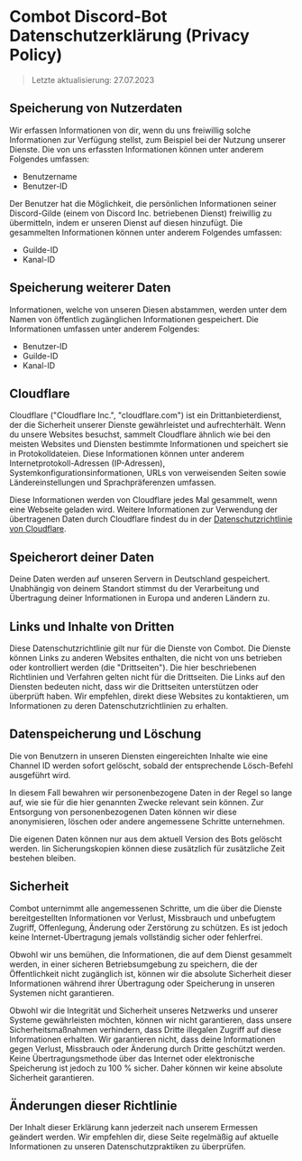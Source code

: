 # Combot Discord-Bot Datenschutzerklärung (Privacy Policy)
> Letzte aktualisierung: 27.07.2023

## Speicherung von Nutzerdaten

Wir erfassen Informationen von dir, wenn du uns freiwillig solche Informationen zur Verfügung stellst, zum Beispiel bei der Nutzung unserer Dienste. Die von uns erfassten Informationen können unter anderem Folgendes umfassen:

- Benutzername
- Benutzer-ID

Der Benutzer hat die Möglichkeit, die persönlichen Informationen seiner Discord-Gilde (einem von Discord Inc. betriebenen Dienst) freiwillig zu übermitteln, indem er unseren Dienst auf diesen hinzufügt. Die gesammelten Informationen können unter anderem Folgendes umfassen:

- Guilde-ID
- Kanal-ID

## Speicherung weiterer Daten

Informationen, welche von unseren Diesen abstammen, werden unter dem Namen von öffentlich zugänglichen Informationen gespeichert. Die Informationen umfassen unter anderem Folgendes:

- Benutzer-ID
- Guilde-ID
- Kanal-ID

## Cloudflare

Cloudflare ("Cloudflare Inc.", "cloudflare.com") ist ein Drittanbieterdienst, der die Sicherheit unserer Dienste gewährleistet und aufrechterhält. Wenn du unsere Websites besuchst, sammelt Cloudflare ähnlich wie bei den meisten Websites und Diensten bestimmte Informationen und speichert sie in Protokolldateien. Diese Informationen können unter anderem Internetprotokoll-Adressen (IP-Adressen), Systemkonfigurationsinformationen, URLs von verweisenden Seiten sowie Ländereinstellungen und Sprachpräferenzen umfassen.

Diese Informationen werden von Cloudflare jedes Mal gesammelt, wenn eine Webseite geladen wird. Weitere Informationen zur Verwendung der übertragenen Daten durch Cloudflare findest du in der [Datenschutzrichtlinie von Cloudflare](https://www.cloudflare.com/privacypolicy/).

## Speicherort deiner Daten

Deine Daten werden auf unseren Servern in Deutschland gespeichert. Unabhängig von deinem Standort stimmst du der Verarbeitung und Übertragung deiner Informationen in Europa und anderen Ländern zu.

## Links und Inhalte von Dritten

Diese Datenschutzrichtlinie gilt nur für die Dienste von Combot. Die Dienste können Links zu anderen Websites enthalten, die nicht von uns betrieben oder kontrolliert werden (die "Drittseiten"). Die hier beschriebenen Richtlinien und Verfahren gelten nicht für die Drittseiten. Die Links auf den Diensten bedeuten nicht, dass wir die Drittseiten unterstützen oder überprüft haben. Wir empfehlen, direkt diese Websites zu kontaktieren, um Informationen zu deren Datenschutzrichtlinien zu erhalten.

## Datenspeicherung und Löschung

Die von Benutzern in unseren Diensten eingereichten Inhalte wie eine Channel ID werden sofort gelöscht, sobald der entsprechende Lösch-Befehl ausgeführt wird.

In diesem Fall bewahren wir personenbezogene Daten in der Regel so lange auf, wie sie für die hier genannten Zwecke relevant sein können. Zur Entsorgung von personenbezogenen Daten können wir diese anonymisieren, löschen oder andere angemessene Schritte unternehmen. 

Die eigenen Daten können nur aus dem aktuell Version des Bots gelöscht werden. Iin Sicherungskopien können diese zusätzlich für zusätzliche Zeit bestehen bleiben.

## Sicherheit

Combot unternimmt alle angemessenen Schritte, um die über die Dienste bereitgestellten Informationen vor Verlust, Missbrauch und unbefugtem Zugriff, Offenlegung, Änderung oder Zerstörung zu schützen. Es ist jedoch keine Internet-Übertragung jemals vollständig sicher oder fehlerfrei.

Obwohl wir uns bemühen, die Informationen, die auf dem Dienst gesammelt werden, in einer sicheren Betriebsumgebung zu speichern, die der Öffentlichkeit nicht zugänglich ist, können wir die absolute Sicherheit dieser Informationen während ihrer Übertragung oder Speicherung in unseren Systemen nicht garantieren.

Obwohl wir die Integrität und Sicherheit unseres Netzwerks und unserer Systeme gewährleisten möchten, können wir nicht garantieren, dass unsere Sicherheitsmaßnahmen verhindern, dass Dritte illegalen Zugriff auf diese Informationen erhalten. Wir garantieren nicht, dass deine Informationen gegen Verlust, Missbrauch oder Änderung durch Dritte geschützt werden. Keine Übertragungsmethode über das Internet oder elektronische Speicherung ist jedoch zu 100 % sicher. Daher können wir keine absolute Sicherheit garantieren.

## Änderungen dieser Richtlinie

Der Inhalt dieser Erklärung kann jederzeit nach unserem Ermessen geändert werden. Wir empfehlen dir, diese Seite regelmäßig auf aktuelle Informationen zu unseren Datenschutzpraktiken zu überprüfen.
